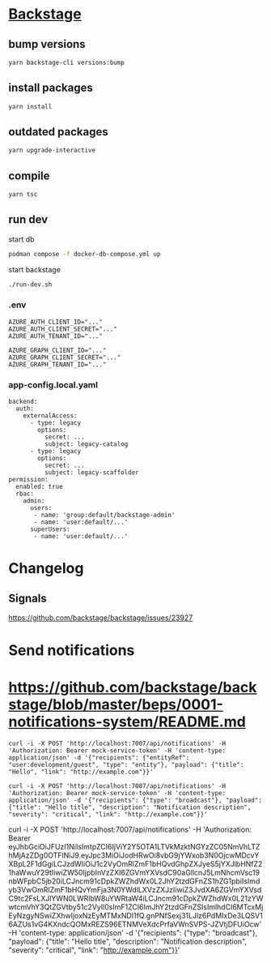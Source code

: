 # [Backstage](https://backstage.io)

## bump versions
```sh
yarn backstage-cli versions:bump 
```

## install packages
```sh
yarn install
```
## outdated packages
```sh
yarn upgrade-interactive
```

## compile
```sh
yarn tsc
```

## run dev
start db
```sh
podman compose -f docker-db-compose.yml up
```
start backstage
```sh
./run-dev.sh
```

### .env
```
AZURE_AUTH_CLIENT_ID="..."
AZURE_AUTH_CLIENT_SECRET="..."
AZURE_AUTH_TENANT_ID="..."

AZURE_GRAPH_CLIENT_ID="..."
AZURE_GRAPH_CLIENT_SECRET="..."
AZURE_GRAPH_TENANT_ID="..."
```

### app-config.local.yaml
```
backend:
  auth:
    externalAccess:
      - type: legacy
        options:
          secret: ...
          subject: legacy-catalog
      - type: legacy
        options:
          secret: ...
          subject: legacy-scaffolder
permission:
  enabled: true
  rbac:
    admin:
      users:
       - name: 'group:default/backstage-admin'
       - name: 'user:default/...'
      superUsers:
       - name: 'user:default/...'
```

# Changelog
## Signals
https://github.com/backstage/backstage/issues/23927


# Send notifications
# https://github.com/backstage/backstage/blob/master/beps/0001-notifications-system/README.md

```
curl -i -X POST 'http://localhost:7007/api/notifications' -H 'Authorization: Bearer mock-service-token' -H 'content-type: application/json' -d '{"recipients": {"entityRef": "user:development/guest", "type": "entity"}, "payload": {"title": "Hello", "link": "http://example.com"}}'
```

```
curl -i -X POST 'http://localhost:7007/api/notifications' -H 'Authorization: Bearer mock-service-token' -H 'content-type: application/json' -d '{"recipients": {"type": "broadcast"}, "payload": {"title": "Hello title", "description": "Notification description", "severity": "critical", "link": "http://example.com"}}'
```

curl -i -X POST 'http://localhost:7007/api/notifications' -H 'Authorization: Bearer eyJhbGciOiJFUzI1NiIsImtpZCI6IjViY2Y5OTA1LTVkMzktNGYzZC05NmVhLTZhMjAzZDg0OTFlNiJ9.eyJpc3MiOiJodHRwOi8vbG9jYWxob3N0OjcwMDcvYXBpL2F1dGgiLCJzdWIiOiJ1c2VyOmRlZmF1bHQvdGhpZXJyeS5jYXJlbHNfZ21haWwuY29tIiwiZW50IjpbInVzZXI6ZGVmYXVsdC90aGllcnJ5LmNhcmVsc19nbWFpbC5jb20iLCJncm91cDpkZWZhdWx0L2JhY2tzdGFnZS1hZG1pbiIsImdyb3VwOmRlZmF1bHQvYmFja3N0YWdlLXVzZXJzIiwiZ3JvdXA6ZGVmYXVsdC9tc2FsLXJlYWN0LWRlbW8uYWRtaW4iLCJncm91cDpkZWZhdWx0L21zYWwtcmVhY3QtZGVtby51c2VyIl0sImF1ZCI6ImJhY2tzdGFnZSIsImlhdCI6MTcxMjEyNzgyNSwiZXhwIjoxNzEyMTMxNDI1fQ.gnPNfSexj31LJlz6PdMIxDe3LQSV16AZUs1vG4KXndcQOMxREZS96ETNMVeXdcPrfaVWnSVPS-JZVtjDFUiOcw' -H 'content-type: application/json' -d '{"recipients": {"type": "broadcast"}, "payload": {"title": "Hello title", "description": "Notification description", "severity": "critical", "link": "http://example.com"}}'